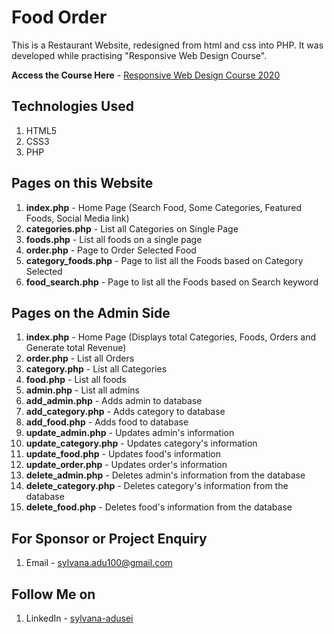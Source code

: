 # Food Order
This is a Restaurant Website, redesigned from html and css into PHP. It was developed while practising "Responsive Web Design Course".

**Access the Course Here** - 
[Responsive Web Design Course 2020](https://www.youtube.com/watch?v=VaV_Ro8jpPY)


## Technologies Used
1. HTML5
2. CSS3
3. PHP


## Pages on this Website
1. **index.php** - Home Page (Search Food, Some Categories, Featured Foods, Social Media link)
2. **categories.php** - List all Categories on Single Page
3. **foods.php** - List all foods on a single page
4. **order.php** - Page to Order Selected Food
5. **category_foods.php** - Page to list all the Foods based on Category Selected
6. **food_search.php** - Page to list all the Foods based on Search keyword


## Pages on the Admin Side
1. **index.php** - Home Page (Displays total Categories, Foods, Orders and Generate total Revenue)
2. **order.php** - List all Orders 
3. **category.php** - List all Categories
4. **food.php** - List all foods
5. **admin.php** - List all admins
6. **add_admin.php** - Adds admin to database
7. **add_category.php** - Adds category to database
8. **add_food.php** - Adds food to database
9. **update_admin.php** - Updates admin's information
10. **update_category.php** - Updates category's information
11. **update_food.php** - Updates food's information
12. **update_order.php** - Updates order's information
13. **delete_admin.php** - Deletes admin's information from the database
14. **delete_category.php** - Deletes category's information from the database
15. **delete_food.php** - Deletes food's information from the database


## For Sponsor or Project Enquiry
1. Email - sylvana.adu100@gmail.com


## Follow Me on
1. LinkedIn - [sylvana-adusei](https://www.linkedin.com/in/sylvana-adusei-13147b149/ "Sylvana Adusei on LinkedIn")

